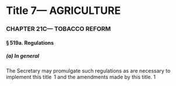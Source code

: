
# Title 7— AGRICULTURE
### CHAPTER 21C— TOBACCO REFORM
#### § 519a. Regulations
##### (a) In general

The Secretary may promulgate such regulations as are necessary to implement this title  1 and the amendments made by this title. 1
